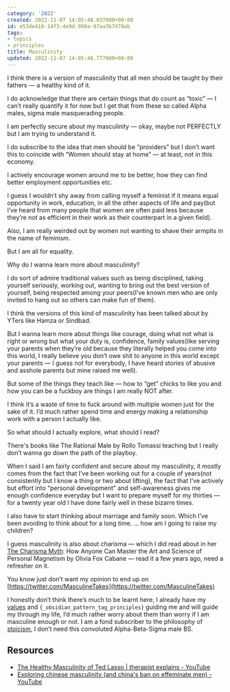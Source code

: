 ```yaml
---
category: '2022'
created: 2022-11-07 14:05:48.037000+00:00
id: e53de410-14f3-4e9d-990a-97aa3b7d70ab
tags:
- topics
- principles
title: Masculinity
updated: 2022-11-07 14:05:48.777000+00:00
---
```

   
I think there is a version of masculinity that all men should be taught by their fathers — a healthy kind of it.   
   
I do acknowledge that there are certain things that do count as “toxic” — I can’t really quantify it for now but I get  that from these so called Alpha males, sigma male masquerading people.   
   
I am perfectly secure about my masculinity — okay, maybe not PERFECTLY but I am trying to understand it.   
   
I do subscribe to the idea that men should be “providers” but I don’t want this to coincide with “Women should stay at home” — at least, not in this economy.   
   
I actively encourage women around me to be better, how they can find better employment opportunities etc.   
   
I guess I wouldn’t shy away from calling myself a feminist if it means equal opportunity in work, education, in all the other aspects of life and pay(but I’ve heard from many people that women are often paid less because they’re not as efficient in their work as their counterpart in a given field).   
   
Also, I am really weirded out by women not wanting to shave their armpits in the name of feminism.   
   
But I am all for equality.   
   
Why do I wanna learn more about masculinity?   
   
I do sort of admire traditional values such as being disciplined, taking yourself seriously, working out, wanting to bring out the best version of yourself, being respected among your peers(I’ve known men who are only invited to hang out so others can make fun of them).    
   
I think the versions of this kind of masculinity has been talked about by YTers like Hamza or Sindbad.   
   
But I wanna learn more about things like courage, doing what not what is right or wrong but what your duty is, confidence, family values(like serving your parents when they’re old because they literally helped you come into this world, I really believe you don’t owe shit to anyone in this world except your parents — I guess not for everybody, I have heard stories of abusive and asshole parents but mine raised me well).   
   
But some of the things they teach like — how to “get” chicks to like you and how you can be a fuckboy are things I am really NOT after.   
   
I think it’s a waste of time to fuck around with multiple women just for the sake of it. I’d much rather spend time and energy making a relationship work with a person I actually like.   
   
So what should I actually explore, what should I read?   
   
There's books like The Rational Male by Rollo Tomassi teaching but I really don’t wanna go down the path of the playboy.   
   
When I said I am fairly confident and secure about my masculinity, it mostly comes from the fact that I’ve been working out for a couple of years(not consistently but I know a thing or two about lifting), the fact that I’ve actively but effort into “personal development” and self-awareness gives me enough confidence everyday but I want to prepare myself for my thirties — for a twenty year old I have done fairly well in these bizarre times.   
   
I also have to start thinking about marriage and family soon. Which I’ve been avoiding to think about for a long time. … how am I going to raise my children?   
   
I guess masculinity is also about charisma — which I did read about in her [The Charisma Myth](/not_created.md): How Anyone Can Master the Art and Science of Personal Magnetism by Olivia Fox Cabane — read it a few years ago, need a refresher on it.   
   
You know just don’t want my opinion to end up on [https://twitter.com/MasculineTakes](https://twitter.com/MasculineTakes)    
   
I honestly don’t think there’s much to be learnt here, I already have my [values](../topics/Values.md) and `{_obsidian_pattern_tag_principles}` guiding me and will guide my through my life, I’d much rather worry about them than worry if I am masculine enough or not. I am a fond subscriber to the philosophy of [stoicism](../topics/stoicism.md), I don’t need this convoluted Alpha-Beta-Sigma male BS.   
   
   
## Resources   
   
   
- [The Healthy Masculinity of Ted Lasso | therapist explains - YouTube](https://youtu.be/1fHwkYgRBLI)   
- [Exploring chinese masculinity (and china's ban on effeminate men) - YouTube](https://youtu.be/_JTzR_7jk_Q)